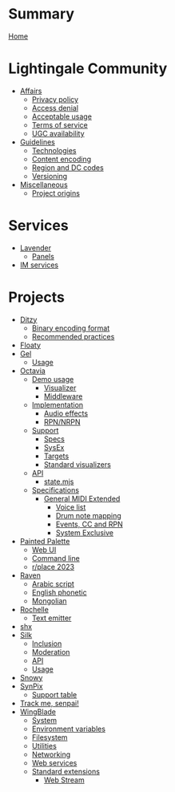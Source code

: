 # Summary

[Home](README.md)

# Lightingale Community
- [Affairs]()
  - [Privacy policy](ltgc/privacy-policy.md)
  - [Access denial](ltgc/access-denial.md)
  - [Acceptable usage](ltgc/aup.md)
  - [Terms of service](ltgc/tos.md)
  - [UGC availability](ltgc/nougc.md)
- [Guidelines]()
  - [Technologies](ltgc/tech.md)
  - [Content encoding](ltgc/encode.md)
  - [Region and DC codes](ltgc/datacentre.md)
  - [Versioning](ltgc/versioning.md)
- [Miscellaneous]()
  - [Project origins](ltgc/project-origin.md)

# Services
- [Lavender](lavender/README.md)
  - [Panels](lavender/panel.md)
- [IM services](matrix/README.md)

# Projects
- [Ditzy](ditzy/README.md)
  - [Binary encoding format](ditzy/binfmt.md)
  - [Recommended practices](ditzy/generic.md)
- [Floaty](floaty/README.md)
- [Gel](gel/README.md)
  - [Usage](gel/usage.md)
- [Octavia](octavia/README.md)
  - [Demo usage]()
    - [Visualizer](octavia/demo/scr.md)
    - [Middleware](octavia/demo/mw.md)
  - [Implementation]()
    - [Audio effects](octavia/impl/efx.md)
    - [RPN/NRPN](octavia/impl/pn.md)
  - [Support]()
    - [Specs](octavia/support/implementation.md)
    - [SysEx](octavia/support/sysex.md)
    - [Targets](octavia/support/target.md)
    - [Standard visualizers](octavia/support/screen.md)
  - [API]()
    - [state.mjs](octavia/state/README.md)
  - [Specifications]()
    - [General MIDI Extended](octavia/spec/gme/README.md)
      - [Voice list](octavia/spec/gme/voice.md)
      - [Drum note mapping](octavia/spec/gme/drum.md)
      - [Events, CC and RPN](octavia/spec/gme/ch.md)
      - [System Exclusive](octavia/spec/gme/sysex.md)
- [Painted Palette](painted/README.md)
  - [Web UI](painted/web.md)
  - [Command line](painted/cli.md)
  - [r/place 2023](painted/rplace2023.md)
- [Raven](raven/README.md)
  - [Arabic script](raven/arabic.md)
  - [English phonetic](raven/en-alt.md)
  - [Mongolian](raven/mn.md)
- [Rochelle](rochelle/README.md)
  - [Text emitter](rochelle/text-emit.md)
- [shx](shx/README.md)
- [Silk](silk/README.md)
  - [Inclusion](silk/include.md)
  - [Moderation](silk/mod.md)
  - [API](silk/api.md)
  - [Usage](silk/use.md)
- [Snowy](snowy/README.md)
- [SynPix](synpix/README.md)
  - [Support table](synpix/support.md)
- [Track me, senpai!](track-me/README.md)
- [WingBlade](wingblade/README.md)
  - [System](wingblade/system.md)
  - [Environment variables](wingblade/env.md)
  - [Filesystem](wingblade/file.md)
  - [Utilities](wingblade/util.md)
  - [Networking](wingblade/net.md)
  - [Web services](wingblade/web.md)
  - [Standard extensions]()
    - [Web Stream](wingblade/std/stream.md)